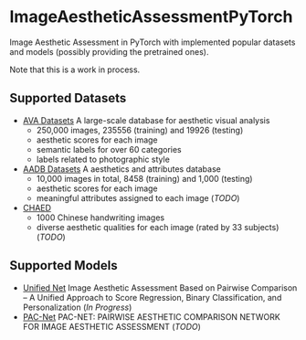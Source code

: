 # ImageAestheticAssessmentPyTorch

Image Aesthetic Assessment in PyTorch with implemented popular datasets and models (possibly providing the pretrained
ones).

Note that this is a work in process.

## Supported Datasets

- [AVA Datasets](http://refbase.cvc.uab.es/files/MMP2012a.pdf) A large-scale database for aesthetic visual analysis
    - 250,000 images, 235556 (training) and 19926 (testing)
    - aesthetic scores for each image
    - semantic labels for over 60 categories
    - labels related to photographic style
- [AADB Datasets](https://www.ics.uci.edu/~fowlkes/papers/kslmf-eccv16.pdf) A aesthetics and attributes database
    - 10,000 images in total, 8458 (training) and 1,000 (testing)
    - aesthetic scores for each image
    - meaningful attributes assigned to each image (*TODO*)
- [CHAED](https://www.ijcai.org/Proceedings/15/Papers/356.pdf) 
    - 1000 Chinese handwriting images 
    - diverse aesthetic qualities for each image (rated by 33 subjects) (*TODO*)

## Supported Models
- [Unified Net](https://openaccess.thecvf.com/content_ICCV_2019/papers/Lee_Image_Aesthetic_Assessment_Based_on_Pairwise_Comparison__A_Unified_ICCV_2019_paper.pdf) Image Aesthetic Assessment Based on Pairwise Comparison – A Unified
Approach to Score Regression, Binary Classification, and Personalization (*In Progress*)
- [PAC-Net](https://ieeexplore.ieee.org/stamp/stamp.jsp?tp=&arnumber=8451621) PAC-NET: PAIRWISE AESTHETIC COMPARISON NETWORK FOR IMAGE AESTHETIC
ASSESSMENT (*TODO*)